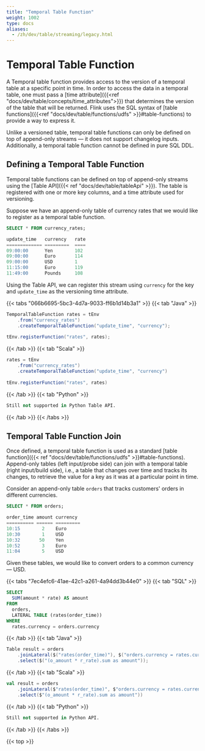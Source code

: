 ```yaml
---
title: "Temporal Table Function"
weight: 1002
type: docs
aliases:
  - /zh/dev/table/streaming/legacy.html
---
```

<!--
Licensed to the Apache Software Foundation (ASF) under one
or more contributor license agreements.  See the NOTICE file
distributed with this work for additional information
regarding copyright ownership.  The ASF licenses this file
to you under the Apache License, Version 2.0 (the
"License"); you may not use this file except in compliance
with the License.  You may obtain a copy of the License at

  http://www.apache.org/licenses/LICENSE-2.0

Unless required by applicable law or agreed to in writing,
software distributed under the License is distributed on an
"AS IS" BASIS, WITHOUT WARRANTIES OR CONDITIONS OF ANY
KIND, either express or implied.  See the License for the
specific language governing permissions and limitations
under the License.
-->

# Temporal Table Function

A Temporal table function provides access to the version of a temporal table at a specific point in time.
In order to access the data in a temporal table, one must pass a [time attribute]({{<ref "docs/dev/table/concepts/time_attributes">}}) that determines the version of the table that will be returned.
Flink uses the SQL syntax of [table functions]({{<ref "docs/dev/table/functions/udfs" >}}#table-functions) to provide a way to express it.

Unlike a versioned table, temporal table functions can only be defined on top of append-only streams 
&mdash; it does not support changelog inputs.
Additionally, a temporal table function cannot be defined in pure SQL DDL. 
 
## Defining a Temporal Table Function

Temporal table functions can be defined on top of append-only streams using the [Table API]({{< ref "docs/dev/table/tableApi" >}}).
The table is registered with one or more key columns, and a time attribute used for versioning.

Suppose we have an append-only table of currency rates that we would like to 
register as a temporal table function.

```sql
SELECT * FROM currency_rates;

update_time   currency   rate
============= =========  ====
09:00:00      Yen        102
09:00:00      Euro       114
09:00:00      USD        1
11:15:00      Euro       119
11:49:00      Pounds     108
```

Using the Table API, we can register this stream using `currency` for the key and `update_time` as 
the versioning time attribute.

{{< tabs "066b6695-5bc3-4d7a-9033-ff6b1d14b3a1" >}}
{{< tab "Java" >}}
```java
TemporalTableFunction rates = tEnv
    .from("currency_rates")
    .createTemporalTableFunction("update_time", "currency");
 
tEnv.registerFunction("rates", rates);                                                        
```
{{< /tab >}}
{{< tab "Scala" >}}
```scala
rates = tEnv
    .from("currency_rates")
    .createTemporalTableFunction("update_time", "currency")
 
tEnv.registerFunction("rates", rates)
```
{{< /tab >}}
{{< tab "Python" >}}
```python
Still not supported in Python Table API.
```
{{< /tab >}}
{{< /tabs >}}

## Temporal Table Function Join

Once defined, a temporal table function is used as a standard [table function]({{< ref "docs/dev/table/functions/udfs" >}}#table-functions).
Append-only tables (left input/probe side) can join with a temporal table (right input/build side),
i.e., a table that changes over time and tracks its changes, to retrieve the value for a key as it was at a particular point in time.

Consider an append-only table `orders` that tracks customers' orders in different currencies.

```sql
SELECT * FROM orders;

order_time amount currency
========== ====== =========
10:15        2    Euro
10:30        1    USD
10:32       50    Yen
10:52        3    Euro
11:04        5    USD
```

Given these tables, we would like to convert orders to a common currency &mdash; USD.

{{< tabs "7ec4efc6-41ae-42c1-a261-4a94dd3b44e0" >}}
{{< tab "SQL" >}}
```sql
SELECT
  SUM(amount * rate) AS amount
FROM
  orders,
  LATERAL TABLE (rates(order_time))
WHERE
  rates.currency = orders.currency
```
{{< /tab >}}
{{< tab "Java" >}}
```java
Table result = orders
    .joinLateral($("rates(order_time)"), $("orders.currency = rates.currency"))
    .select($("(o_amount * r_rate).sum as amount"));
```
{{< /tab >}}
{{< tab "Scala" >}}
```scala
val result = orders
    .joinLateral($"rates(order_time)", $"orders.currency = rates.currency")
    .select($"(o_amount * r_rate).sum as amount"))
```
{{< /tab >}}
{{< tab "Python" >}}
```python
Still not supported in Python API.
```
{{< /tab >}}
{{< /tabs >}}

{{< top >}}

